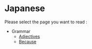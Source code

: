 # Japanese

Please select the page you want to read :
- Grammar
  - [Adjectives](japanese/adjectives.md)
  - [Because](japanese/because.md)
